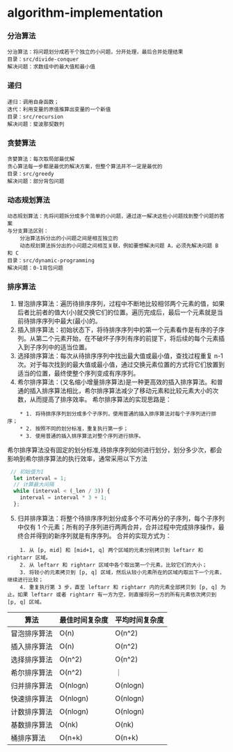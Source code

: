 # algorithm-implementation
### 分治算法
```shell
分治算法：将问题划分成若干个独立的小问题，分开处理，最后合并处理结果
目录：src/divide-conquer
解决问题：求数组中的最大值和最小值
```

### 递归
```shell
递归：调用自身函数；
迭代：利用变量的原值推算出变量的一个新值
目录：src/recursion
解决问题：斐波那契数列
```
### 贪婪算法
```shell
贪婪算法：每次取局部最优解
贪心算法每一步都是最优的解决方案，但整个算法并不一定是最优的
目录：src/greedy
解决问题：部分背包问题
```
### 动态规划算法
```shell
动态规划算法：先将问题拆分成多个简单的小问题，通过逐一解决这些小问题找到整个问题的答案
与分支算法区别：
    分治算法拆分出的小问题之间是相互独立的
    动态规划算法拆分出的小问题之间相互关联，例如要想解决问题 A，必须先解决问题 B 和 C
目录：src/dynamic-programming
解决问题：0-1背包问题
```
### 排序算法

1. 冒泡排序算法：遍历待排序序列，过程中不断地比较相邻两个元素的值，如果后者比前者的值大(小)就交换它们的位置。遍历完成后，最后一个元素就是当前待排序序列中最大(最小)的。
2. 插入排序算法：初始状态下，将待排序序列中的第一个元素看作是有序的子序列。从第二个元素开始，在不破坏子序列有序的前提下，将后续的每个元素插入到子序列中的适当位置。
3. 选择排序算法：每次从待排序序列中找出最大值或最小值，查找过程重复 n-1 次。对于每次找到的最大值或最小值，通过交换元素位置的方式将它们放置到适当的位置，最终使整个序列变成有序序列。
4. 希尔排序算法：(又名缩小增量排序算法)是一种更高效的插入排序算法。和普通的插入排序算法相比，希尔排序算法减少了移动元素和比较元素大小的次数，从而提高了排序效率。
希尔排序算法的实现思路是：
```shell
    * 1. 将待排序序列划分成多个子序列，使用普通的插入排序算法对每个子序列进行排序；
    * 2. 按照不同的划分标准，重复执行第一步；
    * 3. 使用普通的插入排序算法对整个序列进行排序。
 ```
希尔排序算法没有固定的划分标准,待排序序列如何进行划分，划分多少次，都会影响到希尔排序算法的执行效率，通常采用以下方法
```javascript
 // 初始值为1
  let interval = 1;
  // 计算最大间隔
  while (interval < (_len / 3)) {
    interval = interval * 3 + 1;
  };
```
5. 归并排序算法：将整个待排序序列划分成多个不可再分的子序列，每个子序列中仅有 1 个元素；所有的子序列进行两两合并，合并过程中完成排序操作，最终合并得到的新序列就是有序序列。
合并的实现方式为：
```shell
    1. 从 [p, mid] 和 [mid+1, q] 两个区域的元素分别拷贝到 leftarr 和 rightarr 区域。
    2. 从 leftarr 和 rightarr 区域中各个取出第一个元素，比较它们的大小；
    3. 将较小的元素拷贝到 [p, q] 区域，然后从较小元素所在的区域内取出下一个元素，继续进行比较；
    4. 重复执行第 3 步，直至 leftarr 和 rightarr 内的元素全部拷贝到 [p, q] 为止。如果 leftarr 或者 rightarr 有一方为空，则直接将另一方的所有元素依次拷贝到 [p, q] 区域。
```

| 算法 | 最佳时间复杂度 | 平均时间复杂度
| ---- | ---- | ---- |
| 冒泡排序算法 | O(n) | O(n^2) |
| 插入排序算法 | O(n) | O(n^2) |
| 选择排序算法 | O(n^2) | O(n^2) |
| 希尔排序算法 | O(n^2) |        ｜
| 归并排序算法 | O(nlogn) | O(nlogn) |
| 快速排序算法 | O(nlogn) | O(nlogn) |
| 计数排序算法 | O(nlogn) | O(nlogn) |
| 基数排序算法 | O(nk) | O(nk) |
| 桶排序算法 | O(n+k) | O(n+k) |